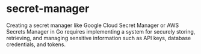 # secret-manager
Creating a secret manager like Google Cloud Secret Manager or AWS Secrets Manager in Go requires implementing a system for securely storing, retrieving, and managing sensitive information such as API keys, database credentials, and tokens.
